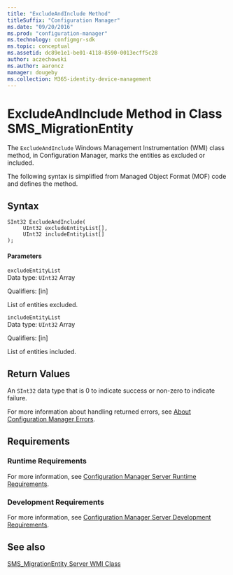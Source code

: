 ```yaml
---
title: "ExcludeAndInclude Method"
titleSuffix: "Configuration Manager"
ms.date: "09/20/2016"
ms.prod: "configuration-manager"
ms.technology: configmgr-sdk
ms.topic: conceptual
ms.assetid: dc89e1e1-be01-4118-8590-0013ecff5c28
author: aczechowski
ms.author: aaroncz
manager: dougeby
ms.collection: M365-identity-device-management
---
```

# ExcludeAndInclude Method in Class SMS_MigrationEntity
The `ExcludeAndInclude` Windows Management Instrumentation (WMI) class method, in Configuration Manager, marks the entities as excluded or included.  

 The following syntax is simplified from Managed Object Format (MOF) code and defines the method.  

## Syntax  

```  
SInt32 ExcludeAndInclude(  
     UInt32 excludeEntityList[],  
     UInt32 includeEntityList[]  
);  
```  

#### Parameters  
 `excludeEntityList`  
 Data type: `UInt32` Array  

 Qualifiers: [in]  

 List of entities excluded.  

 `includeEntityList`  
 Data type: `UInt32` Array  

 Qualifiers: [in]  

 List of entities included.  

## Return Values  
 An  `SInt32` data type that is 0 to indicate success or non-zero to indicate failure.  

 For more information about handling returned errors, see [About Configuration Manager Errors](../../../../develop/core/understand/about-configuration-manager-errors.md).  

## Requirements  

### Runtime Requirements  
 For more information, see [Configuration Manager Server Runtime Requirements](../../../../develop/core/reqs/server-runtime-requirements.md).  

### Development Requirements  
 For more information, see [Configuration Manager Server Development Requirements](../../../../develop/core/reqs/server-development-requirements.md).  

## See also

 [SMS_MigrationEntity Server WMI Class](../../../../develop/reference/core/migration/sms_migrationentity-server-wmi-class.md)
